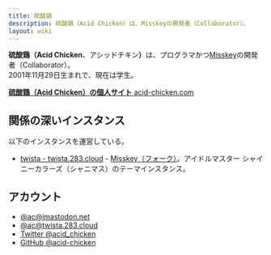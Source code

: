 ```yaml
---
title: 硫酸鶏
description: 硫酸鶏（Acid Chicken）は、Misskeyの開発者（Collaborator）。
layout: wiki
---
```

**硫酸鶏（Acid Chicken**、アシッドチキン<b>）</b>は、プログラマかつ[Misskey](../softwares/misskey)の開発者（Collaborator）。  
2001年11月29日生まれで、現在は学生。

[**硫酸鶏（Acid Chicken）の個人サイト** acid-chicken.com](https://acid-chicken.com)

## 関係の深いインスタンス
以下のインスタンスを運営している。

- [twista - twista.283.cloud](https://twista.283.cloud) - [Misskey（フォーク）](../../forks)。アイドルマスター シャイニーカラーズ（シャニマス）のテーマインスタンス。

## アカウント
- [@ac@imastodon.net](https://imastodon.net/@ac)
- [@ac@twista.283.cloud](https://twista.283.cloud/@ac)
- [Twitter @acid_chicken](https://twitter.com/acid_chicken)
- [GitHub @acid-chicken](https://github.com/acid-chicken)
